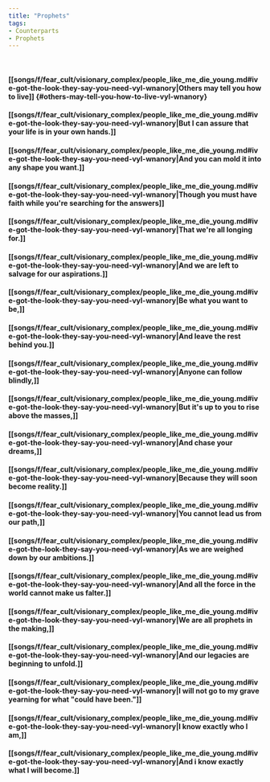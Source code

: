 ```yaml
---
title: "Prophets"
tags:
- Counterparts
- Prophets
---
```

&nbsp;
#### [[songs/f/fear_cult/visionary_complex/people_like_me_die_young.md#ive-got-the-look-they-say-you-need-vyl-wnanory|Others may tell you how to live]] {#others-may-tell-you-how-to-live-vyl-wnanory}
#### [[songs/f/fear_cult/visionary_complex/people_like_me_die_young.md#ive-got-the-look-they-say-you-need-vyl-wnanory|But I can assure that your life is in your own hands.]]
#### [[songs/f/fear_cult/visionary_complex/people_like_me_die_young.md#ive-got-the-look-they-say-you-need-vyl-wnanory|And you can mold it into any shape you want.]]
#### [[songs/f/fear_cult/visionary_complex/people_like_me_die_young.md#ive-got-the-look-they-say-you-need-vyl-wnanory|Though you must have faith while you're searching for the answers]]
#### [[songs/f/fear_cult/visionary_complex/people_like_me_die_young.md#ive-got-the-look-they-say-you-need-vyl-wnanory|That we're all longing for.]]
#### [[songs/f/fear_cult/visionary_complex/people_like_me_die_young.md#ive-got-the-look-they-say-you-need-vyl-wnanory|And we are left to salvage for our aspirations.]]
#### [[songs/f/fear_cult/visionary_complex/people_like_me_die_young.md#ive-got-the-look-they-say-you-need-vyl-wnanory|Be what you want to be,]]
#### [[songs/f/fear_cult/visionary_complex/people_like_me_die_young.md#ive-got-the-look-they-say-you-need-vyl-wnanory|And leave the rest behind you.]]
#### [[songs/f/fear_cult/visionary_complex/people_like_me_die_young.md#ive-got-the-look-they-say-you-need-vyl-wnanory|Anyone can follow blindly,]]
#### [[songs/f/fear_cult/visionary_complex/people_like_me_die_young.md#ive-got-the-look-they-say-you-need-vyl-wnanory|But it's up to you to rise above the masses,]]
#### [[songs/f/fear_cult/visionary_complex/people_like_me_die_young.md#ive-got-the-look-they-say-you-need-vyl-wnanory|And chase your dreams,]]
#### [[songs/f/fear_cult/visionary_complex/people_like_me_die_young.md#ive-got-the-look-they-say-you-need-vyl-wnanory|Because they will soon become reality.]]
#### [[songs/f/fear_cult/visionary_complex/people_like_me_die_young.md#ive-got-the-look-they-say-you-need-vyl-wnanory|You cannot lead us from our path,]]
#### [[songs/f/fear_cult/visionary_complex/people_like_me_die_young.md#ive-got-the-look-they-say-you-need-vyl-wnanory|As we are weighed down by our ambitions.]]
#### [[songs/f/fear_cult/visionary_complex/people_like_me_die_young.md#ive-got-the-look-they-say-you-need-vyl-wnanory|And all the force in the world cannot make us falter.]]
#### [[songs/f/fear_cult/visionary_complex/people_like_me_die_young.md#ive-got-the-look-they-say-you-need-vyl-wnanory|We are all prophets in the making,]]
#### [[songs/f/fear_cult/visionary_complex/people_like_me_die_young.md#ive-got-the-look-they-say-you-need-vyl-wnanory|And our legacies are beginning to unfold.]]
#### [[songs/f/fear_cult/visionary_complex/people_like_me_die_young.md#ive-got-the-look-they-say-you-need-vyl-wnanory|I will not go to my grave yearning for what "could have been."]]
#### [[songs/f/fear_cult/visionary_complex/people_like_me_die_young.md#ive-got-the-look-they-say-you-need-vyl-wnanory|I know exactly who I am,]]
#### [[songs/f/fear_cult/visionary_complex/people_like_me_die_young.md#ive-got-the-look-they-say-you-need-vyl-wnanory|And i know exactly what I will become.]]
